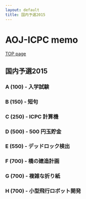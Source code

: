 ```yaml
---
layout: default
title: 国内予選2015
---
```


# **AOJ-ICPC memo**
[TOP page](../)
## 国内予選2015
### A (100) - 入学試験

### B (150) - 短句

### C (250) - ICPC 計算機

### D (500) - 500 円玉貯金

### E (550) - デッドロック検出

### F (700) - 橋の建造計画

### G (700) - 複雑な折り紙

### H (700) - 小型飛行ロボット開発
